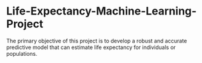 # Life-Expectancy-Machine-Learning-Project
The primary objective of this project is to develop a robust and accurate predictive model that can estimate life expectancy for individuals or populations.
